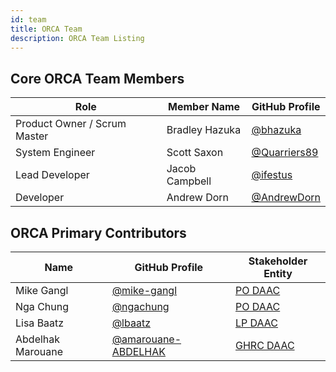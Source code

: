 ```yaml
---
id: team
title: ORCA Team
description: ORCA Team Listing
---
```

## Core ORCA Team Members

| Role                         | Member Name    | GitHub Profile                                 |
| ---------------------------- | -------------- | ---------------------------------------------- |
| Product Owner / Scrum Master | Bradley Hazuka | [@bhazuka](https://github.com/bhazuka)         |
| System Engineer              | Scott Saxon    | [@Quarriers89](https://github.com/Quarriers89) |
| Lead Developer               | Jacob Campbell | [@ifestus](https://github.com/ifestus)        |
| Developer                    | Andrew Dorn    | [@AndrewDorn](https://github.com/AndrewDorn)   |


## ORCA Primary Contributors

| Name              | GitHub Profile                                 | Stakeholder Entity                             |
| ----------------- | ---------------------------------------------- | ---------------------------------------------- |
| Mike Gangl        | [@mike-gangl](https://github.com/mike-gangl)   | [PO DAAC](https://podaac.jpl.nasa.gov/)        |
| Nga Chung         | [@ngachung](https://github.com/ngachung)       | [PO DAAC](https://podaac.jpl.nasa.gov/)        |
| Lisa Baatz        | [@lbaatz](https://github.com/lbaatz)           | [LP DAAC](https://lpdaac.usgs.gov)             |
| Abdelhak Marouane | [@amarouane-ABDELHAK](https://github.com/amarouane-ABDELHAK) | [GHRC DAAC](https://ghrc.nsstc.nasa.gov/home/) |
